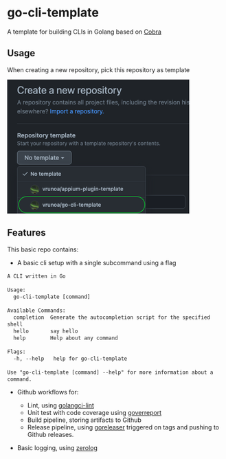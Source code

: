 # go-cli-template

A template for building CLIs in Golang based on [Cobra](https://github.com/spf13/cobra)

## Usage

When creating a new repository, pick this repository as template

<img src="./docs/create-from-template.png" />

## Features

This basic repo contains:

* A basic cli setup with a single subcommand using a flag
```
A CLI written in Go

Usage:
  go-cli-template [command]

Available Commands:
  completion  Generate the autocompletion script for the specified shell
  hello       say hello
  help        Help about any command

Flags:
  -h, --help   help for go-cli-template

Use "go-cli-template [command] --help" for more information about a command.

```

* Github workflows for:
  * Lint, using [golangci-lint](https://golangci-lint.run/)
  * Unit test with code coverage using [goverreport](https://github.com/mcubik/goverreport)
  * Build pipeline, storing artifacts to Github
  * Release pipeline, using [goreleaser](https://goreleaser.com/) triggered on tags and pushing to Github releases. 


* Basic logging, using [zerolog](https://github.com/rs/zerolog)
